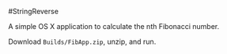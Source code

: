 #StringReverse

A simple OS X application to calculate the nth Fibonacci number.

Download `Builds/FibApp.zip`, unzip, and run.